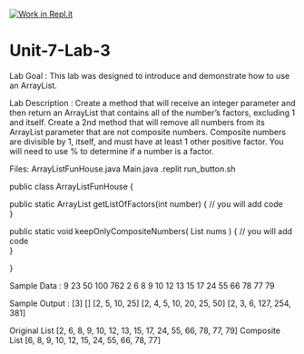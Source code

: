 [![Work in Repl.it](https://classroom.github.com/assets/work-in-replit-14baed9a392b3a25080506f3b7b6d57f295ec2978f6f33ec97e36a161684cbe9.svg)](https://classroom.github.com/online_ide?assignment_repo_id=4047546&assignment_repo_type=AssignmentRepo)
# Unit-7-Lab-3
Lab Goal :   This lab was designed to introduce and demonstrate how to use an ArrayList.  

Lab Description :   Create a method that will receive an integer parameter and then return an ArrayList that contains all of the number’s factors, excluding 1 and itself.  Create a 2nd method that will remove all numbers from its ArrayList parameter that are not composite numbers.  Composite numbers are divisible by 1, itself, and must have at least 1 other positive factor.  You will need to use % to determine if a number is a factor.

Files:  ArrayListFunHouse.java
        Main.java
        .replit
        run_button.sh


public class ArrayListFunHouse
{

  public static ArrayList<Integer> getListOfFactors(int number)
  {	
	// you will add code	
  }

  public static void keepOnlyCompositeNumbers( List<Integer> nums )
  {
      // you will add code	
  }

}

Sample Data : 
9
23
50
100
762
2 6 8 9 10 12 13 15 17 24 55 66 78 77 79



Sample Output : 
[3]
[]
[2, 5, 10, 25]
[2, 4, 5, 10, 20, 25, 50]
[2, 3, 6, 127, 254, 381]

Original List
[2, 6, 8, 9, 10, 12, 13, 15, 17, 24, 55, 66, 78, 77, 79]
Composite List
[6, 8, 9, 10, 12, 15, 24, 55, 66, 78, 77]

